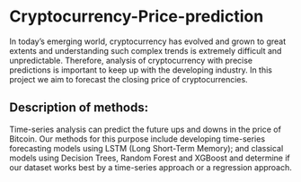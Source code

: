 # Cryptocurrency-Price-prediction

In today’s emerging world, cryptocurrency has evolved and grown to great extents and understanding such complex trends is extremely difficult and unpredictable. Therefore, analysis of cryptocurrency with precise predictions is important to keep up with the developing industry. 
In this project we aim to forecast the closing price of cryptocurrencies.

## Description of methods:
Time-series analysis can predict the future ups and downs in the price of Bitcoin. Our methods for this purpose include developing time-series forecasting models using LSTM (Long Short-Term Memory); and classical models using Decision Trees, Random Forest and XGBoost and determine if our dataset works best by a time-series approach or a regression approach.



